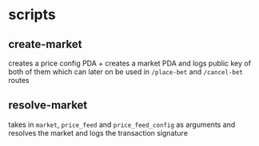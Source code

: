 # scripts

## create-market

creates a price config PDA + creates a market PDA and logs public key of both of them which can later on be used in `/place-bet` and `/cancel-bet` routes

## resolve-market

<!-- TODO: need to make it a CRON job which runs automatically -->

takes in `market`, `price_feed` and `price_feed_config` as arguments and resolves the market and logs the transaction signature
